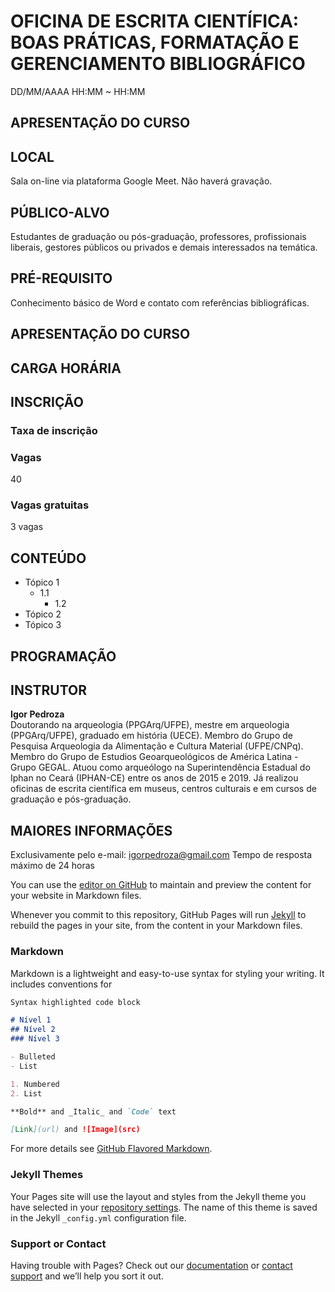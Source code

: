 # **OFICINA DE ESCRITA CIENTÍFICA: BOAS PRÁTICAS, FORMATAÇÃO E GERENCIAMENTO BIBLIOGRÁFICO**
DD/MM/AAAA
HH:MM ~ HH:MM

## APRESENTAÇÃO DO CURSO


## LOCAL

Sala on-line via plataforma Google Meet. Não haverá gravação.

## PÚBLICO-ALVO

Estudantes de graduação ou pós-graduação, professores, profissionais liberais, gestores públicos ou privados e demais interessados na temática.

## PRÉ-REQUISITO

Conhecimento básico de Word e contato com referências bibliográficas.


## APRESENTAÇÃO DO CURSO


## CARGA HORÁRIA

## INSCRIÇÃO

### Taxa de inscrição

### Vagas

40 

### Vagas gratuitas

3 vagas

## CONTEÚDO

- Tópico 1
  - 1.1
    - 1.2
- Tópico 2
- Tópico 3

## PROGRAMAÇÃO






## INSTRUTOR

**Igor Pedroza**<br/>
Doutorando na arqueologia (PPGArq/UFPE), mestre em arqueologia (PPGArq/UFPE), graduado em história (UECE). Membro do Grupo de Pesquisa Arqueologia da Alimentação e Cultura Material (UFPE/CNPq). Membro do Grupo de Estudios Geoarqueológicos de América Latina - Grupo GEGAL. Atuou como arqueólogo na Superintendência Estadual do Iphan no Ceará (IPHAN-CE) entre os anos de 2015 e 2019. Já realizou oficinas de escrita científica em museus, centros culturais e em cursos de graduação e pós-graduação.

## MAIORES INFORMAÇÕES
Exclusivamente pelo e-mail: igorpedroza@gmail.com
Tempo de resposta máximo de 24 horas








You can use the [editor on GitHub](https://github.com/letreiro/oficinaescrita-t9/edit/main/README.md) to maintain and preview the content for your website in Markdown files.

Whenever you commit to this repository, GitHub Pages will run [Jekyll](https://jekyllrb.com/) to rebuild the pages in your site, from the content in your Markdown files.

### Markdown

Markdown is a lightweight and easy-to-use syntax for styling your writing. It includes conventions for

```markdown
Syntax highlighted code block

# Nível 1
## Nível 2
### Nível 3

- Bulleted
- List

1. Numbered
2. List

**Bold** and _Italic_ and `Code` text

[Link](url) and ![Image](src)
```

For more details see [GitHub Flavored Markdown](https://guides.github.com/features/mastering-markdown/).

### Jekyll Themes

Your Pages site will use the layout and styles from the Jekyll theme you have selected in your [repository settings](https://github.com/letreiro/oficinaescrita-t9/settings/pages). The name of this theme is saved in the Jekyll `_config.yml` configuration file.

### Support or Contact

Having trouble with Pages? Check out our [documentation](https://docs.github.com/categories/github-pages-basics/) or [contact support](https://support.github.com/contact) and we’ll help you sort it out.
